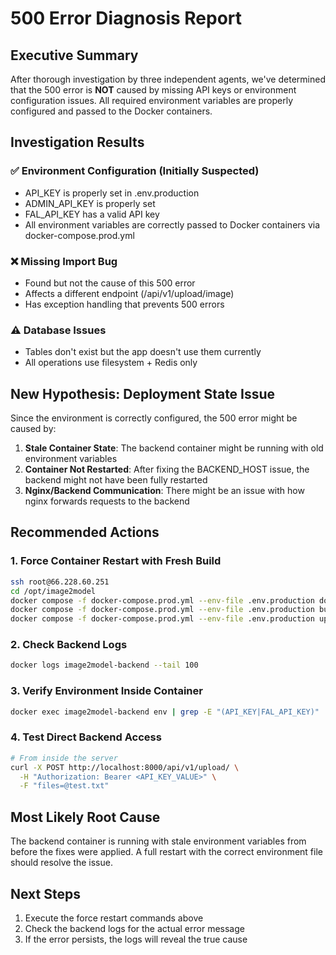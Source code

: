 # 500 Error Diagnosis Report

## Executive Summary
After thorough investigation by three independent agents, we've determined that the 500 error is **NOT** caused by missing API keys or environment configuration issues. All required environment variables are properly configured and passed to the Docker containers.

## Investigation Results

### ✅ Environment Configuration (Initially Suspected)
- API_KEY is properly set in .env.production
- ADMIN_API_KEY is properly set
- FAL_API_KEY has a valid API key
- All environment variables are correctly passed to Docker containers via docker-compose.prod.yml

### ❌ Missing Import Bug
- Found but not the cause of this 500 error
- Affects a different endpoint (/api/v1/upload/image)
- Has exception handling that prevents 500 errors

### ⚠️ Database Issues
- Tables don't exist but the app doesn't use them currently
- All operations use filesystem + Redis only

## New Hypothesis: Deployment State Issue

Since the environment is correctly configured, the 500 error might be caused by:

1. **Stale Container State**: The backend container might be running with old environment variables
2. **Container Not Restarted**: After fixing the BACKEND_HOST issue, the backend might not have been fully restarted
3. **Nginx/Backend Communication**: There might be an issue with how nginx forwards requests to the backend

## Recommended Actions

### 1. Force Container Restart with Fresh Build
```bash
ssh root@66.228.60.251
cd /opt/image2model
docker compose -f docker-compose.prod.yml --env-file .env.production down
docker compose -f docker-compose.prod.yml --env-file .env.production build --no-cache backend
docker compose -f docker-compose.prod.yml --env-file .env.production up -d
```

### 2. Check Backend Logs
```bash
docker logs image2model-backend --tail 100
```

### 3. Verify Environment Inside Container
```bash
docker exec image2model-backend env | grep -E "(API_KEY|FAL_API_KEY)"
```

### 4. Test Direct Backend Access
```bash
# From inside the server
curl -X POST http://localhost:8000/api/v1/upload/ \
  -H "Authorization: Bearer <API_KEY_VALUE>" \
  -F "files=@test.txt"
```

## Most Likely Root Cause
The backend container is running with stale environment variables from before the fixes were applied. A full restart with the correct environment file should resolve the issue.

## Next Steps
1. Execute the force restart commands above
2. Check the backend logs for the actual error message
3. If the error persists, the logs will reveal the true cause